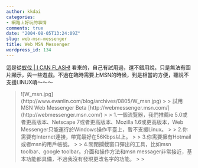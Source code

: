 ```yaml
---
author: kkdai
categories:
- 網路上好玩的事情
comments: true
date: "2004-08-05T13:24:09Z"
slug: web-msn-messenger
title: Web MSN Messenger
wordpress_id: 134
---
```


這是從[蚁伐 | I CAN FLASH!](http://www.donews.net/yifa/) 看來的，自己有試用過，還不錯用說，只是無法有圖片顯示，與一些遊戲。不過在臨時需要上MSN的時候，到是相當的方便，聽說不支援LINUX唷～～～

<blockquote>![W_msn.jpg](http://www.evanlin.com/blog/archives/0805/W_msn.jpg)
> 
> 試用MSN Web Messenger Beta [http://webmessenger.msn.com/](http://webmessenger.msn.com/)
> 
> 1.一個流覽器，我們推薦ie 5.0或者更高版本、Netscape 7或者更高版本、Mozilla 1.6或更高版本，Web Messenger只能運行於Windows操作平臺上，暫不支援Linux。 
> 
> 2.你需要有Internet連接，帶寬最好在56Kbps以上。 
> 
> 3.你需要擁有Hotmail或者msn的用戶帳號。 
> 
> 4.關閉攔截窗口彈出的工具，比如msn toolbar、google toolbar。介面和操作方法和msn messager非常接近，基本功能都具備，不過我沒有發現更改名字的功能。 
> 
> </blockquote>

